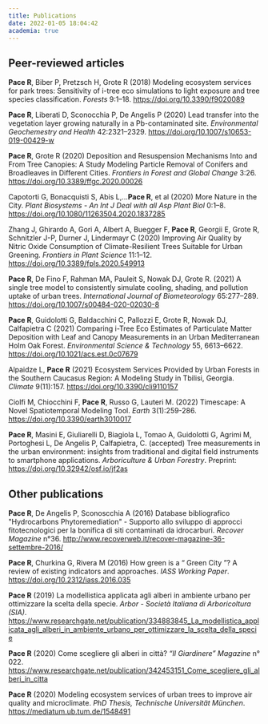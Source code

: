 ```yaml
---
title: Publications
date: 2022-01-05 18:04:42
academia: true
---
```


## Peer-reviewed articles
**Pace R**, Biber P, Pretzsch H, Grote R (2018) Modeling ecosystem services for park trees: Sensitivity of i-tree eco simulations to light exposure and tree species classification. _Forests_ 9:1–18. https://doi.org/10.3390/f9020089

**Pace R**, Liberati D, Sconocchia P, De Angelis P (2020) Lead transfer into the vegetation layer growing naturally in a Pb-contaminated site. _Environmental Geochemestry and Health_ 42:2321–2329. https://doi.org/10.1007/s10653-019-00429-w

**Pace R**, Grote R (2020) Deposition and Resuspension Mechanisms Into and From Tree Canopies: A Study Modeling Particle Removal of Conifers and Broadleaves in Different Cities. _Frontiers in Forest and Global Change_ 3:26. https://doi.org/10.3389/ffgc.2020.00026

Capotorti G, Bonacquisti S, Abis L,…**Pace R**, et al (2020) More Nature in the City. _Plant Biosystems - An Int J Deal with all Asp Plant Biol_ 0:1–8. https://doi.org/10.1080/11263504.2020.1837285

Zhang J, Ghirardo A, Gori A, Albert A, Buegger F, **Pace R**, Georgii E, Grote R, Schnitzler J-P, Durner J, Lindermayr C (2020) Improving Air Quality by Nitric Oxide Consumption of Climate-Resilient Trees Suitable for Urban Greening. _Frontiers in Plant Science_ 11:1–12. https://doi.org/10.3389/fpls.2020.549913

**Pace R**, De Fino F, Rahman MA, Pauleit S, Nowak DJ, Grote R. (2021) A single tree model to consistently simulate cooling, shading, and pollution uptake of urban trees. _International Journal of Biometeorology_ 65:277–289. https://doi.org/10.1007/s00484-020-02030-8

**Pace R**, Guidolotti G, Baldacchini C, Pallozzi E, Grote R, Nowak DJ, Calfapietra C (2021) Comparing i-Tree Eco Estimates of Particulate Matter Deposition with Leaf and Canopy Measurements in an Urban Mediterranean Holm Oak Forest. _Environmental Science & Technology_ 55, 6613–6622. https://doi.org/10.1021/acs.est.0c07679

Alpaidze L, **Pace R** (2021) Ecosystem Services Provided by Urban Forests in the Southern Caucasus Region: A Modeling Study in Tbilisi, Georgia. _Climate_ 9(11):157. https://doi.org/10.3390/cli9110157

Ciolfi M, Chiocchini F, **Pace R**, Russo G, Lauteri M. (2022) Timescape: A Novel Spatiotemporal Modeling Tool. _Earth_ 3(1):259-286. https://doi.org/10.3390/earth3010017

**Pace R**, Masini E, Giuliarelli D, Biagiola L, Tomao A, Guidolotti G, Agrimi M, Portoghesi L, De Angelis P, Calfapietra, C. (accepted) Tree measurements in the urban environment: insights from traditional and digital field instruments to smartphone applications. _Arboriculture & Urban Forestry_. Preprint: https://doi.org/10.32942/osf.io/jf2as

## Other publications
**Pace R**, De Angelis P, Sconoscchia A (2016) Database bibliografico "Hydrocarbons Phytoremediation" - Supporto allo sviluppo di approcci fitotecnologici per la bonifica di siti contaminati da idrocarburi. _Recover Magazine_ n°36. http://www.recoverweb.it/recover-magazine-36-settembre-2016/

**Pace R**, Churkina G, Rivera M (2016) How green is a “ Green City ”? A review of existing indicators and approaches. _IASS Working Paper_. https://doi.org/10.2312/iass.2016.035

**Pace R** (2019) La modellistica applicata agli alberi in ambiente urbano per ottimizzare la scelta della specie. _Arbor - Società Italiana di Arboricoltura (SIA)_. https://www.researchgate.net/publication/334883845_La_modellistica_applicata_agli_alberi_in_ambiente_urbano_per_ottimizzare_la_scelta_della_specie

**Pace R** (2020) Come scegliere gli alberi in città? _“Il Giardinere” Magazine_ n° 022. https://www.researchgate.net/publication/342453151_Come_scegliere_gli_alberi_in_citta

**Pace R** (2020) Modeling ecosystem services of urban trees to improve air quality and microclimate. _PhD Thesis, Technische Universität München_. https://mediatum.ub.tum.de/1548491 
